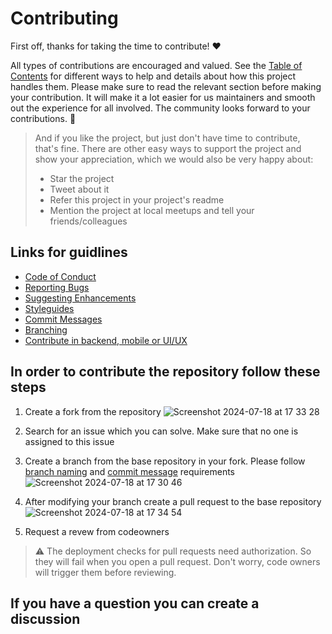 # Contributing

First off, thanks for taking the time to contribute! ❤️

All types of contributions are encouraged and valued. See the [Table of Contents](#table-of-contents) for different ways to help and details about how this project handles them. Please make sure to read the relevant section before making your contribution. It will make it a lot easier for us maintainers and smooth out the experience for all involved. The community looks forward to your contributions. 🎉

> And if you like the project, but just don't have time to contribute, that's fine. There are other easy ways to support the project and show your appreciation, which we would also be very happy about:
> - Star the project
> - Tweet about it
> - Refer this project in your project's readme
> - Mention the project at local meetups and tell your friends/colleagues


## Links for guidlines

- [Code of Conduct](/CODE_OF_CONDUCT.md)
- [Reporting Bugs](/BUG_REPORT.md)
- [Suggesting Enhancements](/FEATURE_REQUEST.md)
- [Styleguides](/STYLEGUIDES.md)
- [Commit Messages](/COMMIT_MESSAGE.md)
- [Branching](/BRANCHING.md)
- [Contribute in backend, mobile or UI/UX](https://github.com/Juratbek/upper_frontend/discussions/1542)

## In order to contribute the repository follow these steps
1. Create a fork from the repository
![Screenshot 2024-07-18 at 17 33 28](https://github.com/user-attachments/assets/1fd8b626-7047-4e5e-bfc1-a1105f1d0685)

2. Search for an issue which you can solve. Make sure that no one is assigned to this issue

3. Create a branch from the base repository in your fork. Please follow [branch naming](/BRANCHING.md) and [commit message](/COMMIT_MESSAGE.md) requirements
 ![Screenshot 2024-07-18 at 17 30 46](https://github.com/user-attachments/assets/ac2debb2-c88a-4c7c-8072-3d7b4bcbb5a5)

5. After modifying your branch create a pull request to the base repository
![Screenshot 2024-07-18 at 17 34 54](https://github.com/user-attachments/assets/ad678791-a2b2-4cd7-bd36-0873b2e2b201)

6. Request a revew from codeowners

> ⚠️ The deployment checks for pull requests need authorization. So they will fail when you open a pull request. Don't worry, code owners will trigger them before reviewing.

## If you have a question you can create a discussion

